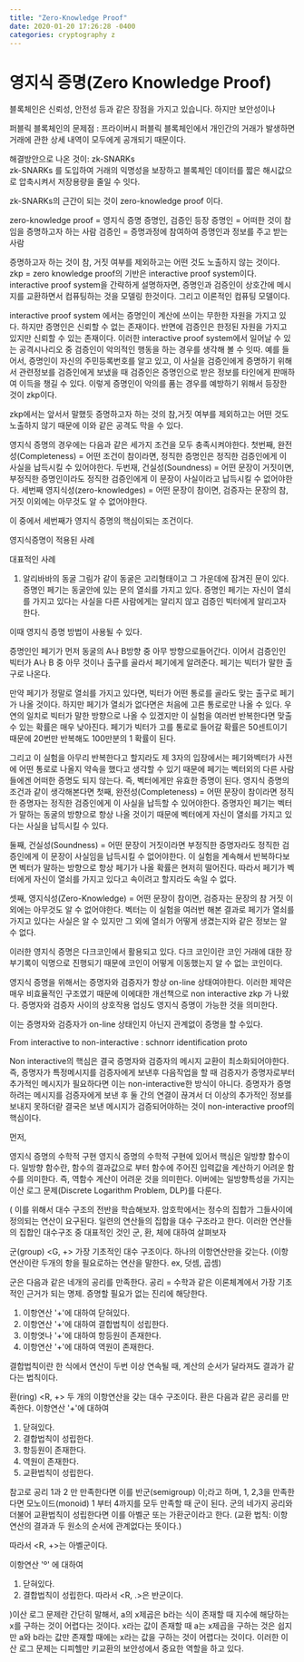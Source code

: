 ```yaml
---
title: "Zero-Knowledge Proof"
date: 2020-01-20 17:26:28 -0400
categories: cryptography z
---
```


# 영지식 증명(Zero Knowledge Proof)

블록체인은 신뢰성, 안전성 등과 같은 장점을 가지고 있습니다. 하지만 보안성이나 


퍼블릭 블록체인의 문제점 : 프라이버시
퍼블릭 블록체인에서 개인간의 거래가 발생하면 거래에 관한 상세 내역이 모두에게 공개되기 때문이다.

해결방안으로 나온 것이: zk-SNARKs  
zk-SNARKs 를 도입하여 거래의 익명성을 보장하고 블록체인 데이터를 짧은 해시값으로 압축시켜서 저장용량을 줄일 수 잇다.

zk-SNARKs의 근간이 되는  것이 zero-knowledge proof 이다.

zero-knowledge proof = 영지식 증명
증명인, 검증인 등장
증명인 = 어떠한 것이 참임을 증명하고자 하는 사람
검증인 = 증명과정에 참여하여 증명인과 정보를 주고 받는 사람

증명하고자 하는 것이 참, 거짓 여부를 제외하고는 어떤 것도 노출하지 않는 것이다.
zkp = zero knowledge proof의 기반은 interactive proof system이다. 
interactive proof system을 간략하게 설명하자면, 증명인과 검증인이 상호간에 메시지를 교환하면서 컴퓨팅하는 것을 모델링 한것이다.
그리고 이론적인 컴퓨팅 모델이다.

interactive proof system 에서는 증명인이 계산에 쓰이는 무한한 자원을 가지고 있다. 하지만 증명인은 신뢰할 수 없는 존재이다.
반면에 검증인은 한정된 자원을 가지고 있지만 신뢰할 수 있는 존재이다.
이러한 interactive proof system에서 일어날 수 있는 공격시나리오 중 검증인이 악의적인 행동을 하는 경우를 생각해 볼 수 잇따.
예를 들어서, 증명인이 자신의 주민등록번호를 알고 있고, 이 사실을 검증인에게 증명하기 위해서 관련정보를 검증인에게 보냈을 때
검증인은 증명인으로 받은 정보를 타인에게 판매하여 이득을 챙길 수 있다. 
이렇게 증명인이 악의를 품는 경우를 예방하기 위해서 등장한 것이 zkp이다.

zkp에서는 앞서서 말했듯 증명하고자 하는 것의 참,거짓 여부를 제외하고는 어떤 것도 노출하지 않기 때문에 이와 같은 공격도 막을 수 있다.


영지식 증명의 경우에는 다음과 같은 세가지 조건을 모두 충족시켜야한다.
첫번째, 완전성(Completeness) = 어떤 조건이 참이라면, 정직한 증명인은 정직한 검증인에게 이 사실을 납득시킬 수 있어야한다.
두번재, 건실성(Soundness) = 어떤 문장이 거짓이면, 부정직한 증명인이라도 정직한 검증인에게 이 문장이 사실이라고 납득시킬 수 없어야한다.
세번째 영지식성(zero-knowledges) = 어떤 문장이 참이면, 검증자는 문장의 참, 거짓 이외에는 아무것도 알 수 없어야한다.

이 중에서 세번째가 영지식 증명의 핵심이되는 조건이다.

영지식증명이 적용된 사례

대표적인 사례
1) 알리바바의 동굴
그림가 같이 동굴은 고리형태이고 그 가운데에 잠겨진 문이 있다.
증명인 페기는 동굴안에 있는 문의 열쇠를 가지고 있다.
증명인 페기는 자신이 열쇠를 가지고 있다는 사실을 다른 사람에게는 알리지 않고 
검증인 빅터에게 알리고자 한다. 

이때 영지식 증명 방법이 사용될 수 있다.

증명인인 페기가 먼저 동굴의  A나 B방향 중 아무 방향으로들어간다.
이어서 검증인인 빅터가 A나 B 중 아무 것이나 출구를 골라서  페기에게 알려준다.
페기는 빅터가 말한 출구로 나온다.

만약 페기가 정말로 열쇠를 가지고 있다면, 빅터가 어떤 통로를 골라도 맞는 출구로 페기가 나올 것이다.
하지만 페기가 열쇠가 없다면은 처음에 고른 통로로만 나올 수 있다.
우연의 일치로 빅터가 말한 방향으로 나올 수 있겠지만 이 실험을 여러번 반복한다면 맞출 수 있는 확률은 매우 낮아진다.
페기가 빅터가 고를 통로로 들어갈 확률은 50센트이기 때문에 20번만 반복해도 100만분의 1 확률이 된다.

그리고 이 실험을 아무리 반복한다고 할지라도 제 3자의 입장에서는 페기와벡터가 사전에 
어떤 통로로 나올지 약속을 했다고 생각할 수 있기 때문에 페기는 벡터외의 다른 사람들에겐 어떠한 증명도 되지 않는다.
즉, 벡터에게만 유효한 증명이 된다.
영지식 증명의 조건과 같이 생각해본다면 
첫째, 완전성(Completeness) = 
어떤 문장이 참이라면 정직한 증명자는 정직한 검증인에게 이 사실을 납득할 수 있어야한다.
증명자인 페기는 벡터가 말하는 동굴의 방향으로 항상 나올 것이기 때문에 벡터에게 
자신이 열쇠를 가지고 있다는 사실을 납득시킬 수 있다.

둘째, 건실성(Soundness) = 
어떤 문장이 거짓이라면 부정직한 증명자라도 정직한 검증인에게 이 문장이 사실임을 납득시킬 수 없어야한다.
이 실험을 계속해서 반복하다보면 벡터가 말하는 방향으로 항상 페기가 나올 확률은 현저히 떨어진다.
따라서 페기가 벡터에게 자신이 열쇠를 가지고 있다고 속이려고 할지라도 속일 수 없다.

셋째, 영지식성(Zero-Knowledge) = 
어떤 문장이 참이면, 검증자는 문장의 참 거짓 이외에는 아무것도 알 수 없어야한다.
벡터는 이 실험을 여러번 해본 결과로 페기가 열쇠를 가지고 있다는 사실은 알 수 있지만
그 외에 열쇠가 어떻게 생겼는지와 같은 정보는 알 수 없다.

이러한 영지식 증명은 다크코인에서 활용되고 있다.
다크 코인이란 코인 거래에 대한 장부기록이 익명으로 진행되기 때문에 코인이 어떻게 이동했는지 알 수 없는 코인이다.

영지식 증명을 위해서는 증명자와 검증자가 항상 on-line  상태여야한다. 이러한 제약은 매우 비효율적인 구조였기 때문에
이에대한 개선책으로  non interactive zkp 가 나왔다.
증명자와 검증자 사이의 상호작용 업싱도 영지식 증명이 가능한 것을 의미한다.

이는 증명자와 검증자가 on-line 상태인지 아닌지 관계없이 증명을 할 수있다.

From interactive to non-interactive : schnorr identification proto

Non interactive의 핵심은 결국 증명자와 검증자의 메시지 교환이 최소화되어야한다.
즉, 증명자가 특정메시지를 검증자에게 보낸후 다음작업을 할 때 검증자가 증명자로부터 추가적인
메시지가 필요하다면 이는 non-interactive한 방식이 아니다.
증명자가 증명하려는 메시지를 검증자에게 보낸 후 둘 간의 연결이 끊겨서 더 이상의 추가적인 정보를 보내지 못하더랃
결국은 보낸 메시지가 검증되어야하는 것이 non-interactive proof의 핵심이다.

먼저, 







영지식 증명의 수학적 구현
영지식 증명의 수학적 구현에 있어서 핵심은 일방향 함수이다.
일방향 함수란, 함수의 결과값으로 부터 함수에 주어진 입력값을 계산하기 어려운 함수를 의미한다. 즉, 역함수 계산이 어려운 것을 의미한다.
이버에는 일방향특성을 가지는 이산 로그 문제(Discrete Logarithm Problem, DLP)를 다룬다.


(
이를 위해서 대수 구조의 전반을 학습해보자.
암호학에서는 정수의 집합가 그들사이에 정의되는 연산이 요구된다.
일련의 연산들의 집합을 대수 구조라고 한다.
이러한 연산들의 집합인 대수구조 중 대표적인 것인 군, 환, 체에 대하여 살펴보자

군(group) <G, +>
가장 기초적인 대수 구조이다.
하나의 이항연산만을 갖는다.
(이항 연산이란 두개의 항을 필요로하는 연산을 말한다. ex,  덧셈, 곱셈)

군은 다음과 같은 네개의 공리를 만족한다.
공리 = 수학과 같은 이론체계에서 가장 기초적인 근거가 되는 명제. 증명할 필요가 없는 진리에 해당한다.

1. 이항연산 '+'에 대하여 닫혀있다.
2. 이항연산 '+'에 대하여 결합법칙이 성립한다.
3. 이항엿나 '+'에 대하여 항등원이 존재한다.
4. 이항연산 '+'에 대하여 역원이 존재한다.

결합법칙이란 한 식에서 연산이 두번 이상 연속될 때, 계산의 순서가 달라져도 결과가 같다는 법칙이다.

환(ring) <R, +>
두 개의 이항연산을 갖는 대수 구조이다. 
환은 다음과 같은 공리를 만족한다.
이항연산 '+'에 대하여
1. 닫혀있다.
2. 결합법칙이 성립한다.
3. 항등원이 존재한다.
4. 역원이 존재한다.
5. 교환법칙이 성립한다.

참고로 공리 1과 2 만 만족한다면 이를 반군(semigroup) 이;라고 하며, 1, 2,3을 만족한다면 모노이드(monoid)
1 부터 4까지를 모두 만족할 때 군이 된다.
군의 네가지 공리와 더불어 교환법칙이 성립한다면 이를 아벨군 또는 가환군이라고 한다.
(교환 법칙: 이항 연산의 결과과 두 원소의 순서에 관계없다는 뜻이다.)

따라서 <R, +>는 아벨군이다.

이항연산 'º' 에 대하여
1. 닫혀있다.
2. 결합법칙이 성립한다.
따라서 <R, .>은 반군이다.


)이산 로그 문제란 간단히 말해서,  a의 x제곱은 b라는 식이 존재할 때 지수에 해당하는  x를 구하는 것이 어렵다는 것이다.
x라는 값이 존재할 때 a는 x제곱을 구하는 것은 쉽지만 a와 b라는 값만 존재할 때에는 x라는 값을 구하는 것이 어렵다는 것이다.
이러한 이산 로그 문제는 디피헬만 키교환의 보안성에서 중요한 역할을 하고 있다.
